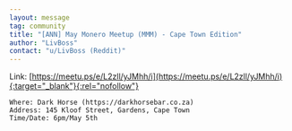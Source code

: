 ```yaml
---
layout: message
tag: community
title: "[ANN] May Monero Meetup (MMM) - Cape Town Edition"
author: "LivBoss"	
contact: "u/LivBoss (Reddit)"
---
```


Link: [https://meetu.ps/e/L2zll/yJMhh/i](https://meetu.ps/e/L2zll/yJMhh/i){:target="_blank"}{:rel="nofollow"}

```
Where: Dark Horse (https://darkhorsebar.co.za)
Address: 145 Kloof Street, Gardens, Cape Town
Time/Date: 6pm/May 5th
```
